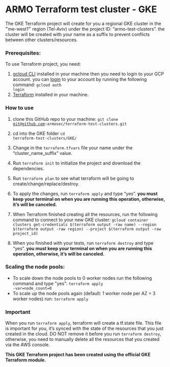 # ARMO Terraform test cluster - GKE


The GKE Terraform project will create for you a regional GKE cluster in the ״me-west1״ region (Tel-Aviv) under the project ID: “armo-test-clusters”. the cluster will be created with your name as a suffix to prevent conflicts between other clusters/resources.

### Prerequisites:

To use Terraform project, you need:

1. [gcloud CLI](https://cloud.google.com/sdk/docs/install) installed in your machine then you need to login to your GCP account. you can [login](https://cloud.google.com/sdk/gcloud/reference/auth/login) to your account by running the following command: 
<code>gcloud auth login</code>
2. [Terraform](https://developer.hashicorp.com/terraform/downloads) installed in your machine.


### How to use

1. clone this GitHub repo to your machine:
    <code>git clone git@github.com:armosec/terraform-test-clusters.git</code>

2. cd into the GKE folder
<code>cd terraform-test-clusters/GKE/</code>

3. Change in the ```terraform.tfvars``` file your name under the “cluster_name_suffix” value.

4. Run ```terraform init``` to initialize the project and download the dependencies.

5. Run ```terraform plan``` to see what terraform will be going to create/change/replace/destroy.

6. To apply the changes, run ```terraform apply``` and type “yes”. **you must keep your terminal on when you are running this operation, otherwise, it’s will be canceled.**

7. When Terraform finished creating all the resources, run the following command to connect to your new GKE cluster: 
    ```gcloud container clusters get-credentials $(terraform output -raw name) --region $(terraform output -raw region) --project $(terraform output -raw project_id)```

8. When you finished with your tests, run ```terraform destroy``` and type “yes”. **you must keep your terminal on when you are running this operation, otherwise, it’s will be canceled.**


### Scaling the node pools:

* To scale down the node pools to 0 worker nodes run the following command and type "yes": 
    <code>terraform apply -var=node_count=0</code>
* To scale up the node pools again (default: 1 worker node per AZ = 3 worker nodes) run: 
    <code>terraform apply</code>


### Important
When you run ```terraform apply```, terraform will create a tf.state file. This file is important for you, it’s synced with the state of the resources that you just created in the cloud. DO NOT remove it before you run ```terraform destroy```, otherwise, you need to manually delete all the resources that you created via the AWS console.


**This GKE Terraform project has been created using the official GKE Terraform module.**